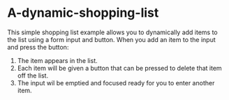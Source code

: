 # A-dynamic-shopping-list

This simple shopping list example allows you to dynamically add items to the list using a form input and button. When you add an item to the input and press the button:

1. The item appears in the list.
2. Each item will be given a button that can be pressed to delete that item off the list.
3. The input wil be emptied and focused ready for you to enter another item.
